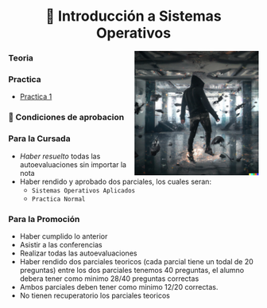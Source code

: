 <h1 align="center"> 🐧 Introducción a Sistemas Operativos</h1>

<p><img width="250" align='right' src="Img/1.png"></p>

### Teoria



### Practica

- [Practica 1](/Documentos/Practica1.md)

### 📝 Condiciones de aprobacion

### Para la Cursada

- *Haber resuelto* todas las autoevaluaciones sin importar la nota
- Haber rendido y aprobado dos parciales, los cuales seran:
  - `Sistemas Operativos Aplicados`
  - `Practica Normal`  


### Para la Promoción
- Haber cumplido lo anterior
- Asistir a las conferencias
- Realizar todas las autoevaluaciones
- Haber rendido dos parciales teoricos (cada parcial tiene un todal de 20 preguntas) entre los dos parciales tenemos 40 preguntas, el alumno debera tener como minimo 28/40 preguntas correctas
- Ambos parciales deben tener como minimo 12/20 correctas.
- No tienen recuperatorio los parciales teoricos 

